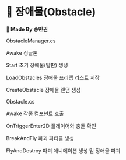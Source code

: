 # 📌 장애물(Obstacle)
**🎇 Made By 송민권**

ObstacleManager.cs

Awake
싱글톤

Start
초기 장애물(발판) 생성

LoadObstacles
장애물 프리팹 리스트 저장

CreateObstacle
장애물 랜덤 생성



Obstacle.cs

Awake
각종 컴포넌트 호출

OnTriggerEnter2D
플레이어와 충돌 확인

BreakAndFly
파괴 파티클 생성

FlyAndDestroy
파괴 애니메이션 생성 밑 장애물 파괴